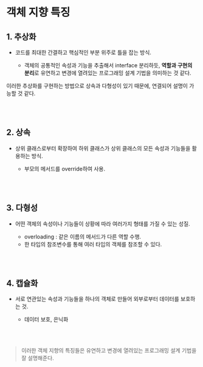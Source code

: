 객체 지향 특징
===

## 1. 추상화
* 코드를 최대한 간결하고 핵심적인 부분 위주로 틀을 잡는 방식.

  - 객체의 공통적인 속성과 기능을 추출해서 interface 분리하듯, **역할과 구현의 분리**로 유연하고 변경에 열려있는 프로그래밍 설계 기법을 의미하는 것 같다.

이러한 추상화를 구현하는 방법으로 상속과 다형성이 있기 때문에, 연결되어 설명이 가능할 것 같다.

<br><br>

## 2. 상속
* 상위 클래스로부터 확장하여 하위 클래스가 상위 클래스의 모든 속성과 기능들을 활용하는 방식.

  - 부모의 메서드를 override하여 사용.

<br><br>

## 3. 다형성
* 어떤 객체의 속성이나 기능들이 상황에 따라 여러가지 형태를 가질 수 있는 성질.

  - overloading : 같은 이름의 메서드가 다른 역할 수행.
  - 한 타입의 참조변수를 통해 여러 타입의 객체를 참조할 수 있다.

<br><br>

## 4. 캡슐화
* 서로 연관있는 속성과 기능들을 하나의 객체로 만들어 외부로부터 데이터를 보호하는 것.

  - 데이터 보호, 은닉화

<br><br>

> 이러한 객체 지향의 특징들은 유연하고 변경에 열려있는 프로그래밍 설계 기법을 잘 설명해준다.